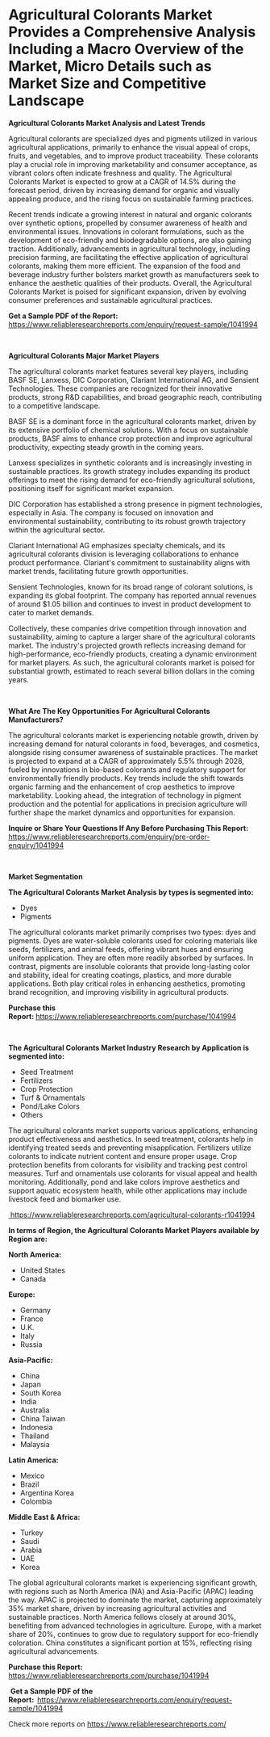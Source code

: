 <p><h1>Agricultural Colorants Market Provides a Comprehensive Analysis Including a Macro Overview of the Market, Micro Details such as Market Size and Competitive Landscape</h1></p><p><strong>Agricultural Colorants Market Analysis and Latest Trends</strong></p>
<p><p>Agricultural colorants are specialized dyes and pigments utilized in various agricultural applications, primarily to enhance the visual appeal of crops, fruits, and vegetables, and to improve product traceability. These colorants play a crucial role in improving marketability and consumer acceptance, as vibrant colors often indicate freshness and quality. The Agricultural Colorants Market is expected to grow at a CAGR of 14.5% during the forecast period, driven by increasing demand for organic and visually appealing produce, and the rising focus on sustainable farming practices.</p><p>Recent trends indicate a growing interest in natural and organic colorants over synthetic options, propelled by consumer awareness of health and environmental issues. Innovations in colorant formulations, such as the development of eco-friendly and biodegradable options, are also gaining traction. Additionally, advancements in agricultural technology, including precision farming, are facilitating the effective application of agricultural colorants, making them more efficient. The expansion of the food and beverage industry further bolsters market growth as manufacturers seek to enhance the aesthetic qualities of their products. Overall, the Agricultural Colorants Market is poised for significant expansion, driven by evolving consumer preferences and sustainable agricultural practices.</p></p>
<p><strong>Get a Sample PDF of the Report:&nbsp;</strong> <a href="https://www.reliableresearchreports.com/enquiry/request-sample/1041994?utm_campaign=2002&utm_medium=2&utm_source=Github&utm_content=ia&utm_term=30012025&utm_id=agricultural-colorants">https://www.reliableresearchreports.com/enquiry/request-sample/1041994</a></p>
<p>&nbsp;</p>
<p><strong>Agricultural Colorants Major Market Players</strong></p>
<p><p>The agricultural colorants market features several key players, including BASF SE, Lanxess, DIC Corporation, Clariant International AG, and Sensient Technologies. These companies are recognized for their innovative products, strong R&D capabilities, and broad geographic reach, contributing to a competitive landscape.</p><p>BASF SE is a dominant force in the agricultural colorants market, driven by its extensive portfolio of chemical solutions. With a focus on sustainable products, BASF aims to enhance crop protection and improve agricultural productivity, expecting steady growth in the coming years.</p><p>Lanxess specializes in synthetic colorants and is increasingly investing in sustainable practices. Its growth strategy includes expanding its product offerings to meet the rising demand for eco-friendly agricultural solutions, positioning itself for significant market expansion.</p><p>DIC Corporation has established a strong presence in pigment technologies, especially in Asia. The company is focused on innovation and environmental sustainability, contributing to its robust growth trajectory within the agricultural sector.</p><p>Clariant International AG emphasizes specialty chemicals, and its agricultural colorants division is leveraging collaborations to enhance product performance. Clariant's commitment to sustainability aligns with market trends, facilitating future growth opportunities.</p><p>Sensient Technologies, known for its broad range of colorant solutions, is expanding its global footprint. The company has reported annual revenues of around $1.05 billion and continues to invest in product development to cater to market demands.</p><p>Collectively, these companies drive competition through innovation and sustainability, aiming to capture a larger share of the agricultural colorants market. The industry's projected growth reflects increasing demand for high-performance, eco-friendly products, creating a dynamic environment for market players. As such, the agricultural colorants market is poised for substantial growth, estimated to reach several billion dollars in the coming years.</p></p>
<p>&nbsp;</p>
<p><strong>What Are The Key Opportunities For Agricultural Colorants Manufacturers?</strong></p>
<p><p>The agricultural colorants market is experiencing notable growth, driven by increasing demand for natural colorants in food, beverages, and cosmetics, alongside rising consumer awareness of sustainable practices. The market is projected to expand at a CAGR of approximately 5.5% through 2028, fueled by innovations in bio-based colorants and regulatory support for environmentally friendly products. Key trends include the shift towards organic farming and the enhancement of crop aesthetics to improve marketability. Looking ahead, the integration of technology in pigment production and the potential for applications in precision agriculture will further shape the market dynamics and opportunities for expansion.</p></p>
<p><strong>Inquire or Share Your Questions If Any Before Purchasing This Report:</strong> <a href="https://www.reliableresearchreports.com/enquiry/pre-order-enquiry/1041994?utm_campaign=2002&utm_medium=2&utm_source=Github&utm_content=ia&utm_term=30012025&utm_id=agricultural-colorants">https://www.reliableresearchreports.com/enquiry/pre-order-enquiry/1041994</a></p>
<p>&nbsp;</p>
<p><strong>Market Segmentation</strong></p>
<p><strong>The Agricultural Colorants Market Analysis by types is segmented into:</strong></p>
<p><ul><li>Dyes</li><li>Pigments</li></ul></p>
<p><p>The agricultural colorants market primarily comprises two types: dyes and pigments. Dyes are water-soluble colorants used for coloring materials like seeds, fertilizers, and animal feeds, offering vibrant hues and ensuring uniform application. They are often more readily absorbed by surfaces. In contrast, pigments are insoluble colorants that provide long-lasting color and stability, ideal for creating coatings, plastics, and more durable applications. Both play critical roles in enhancing aesthetics, promoting brand recognition, and improving visibility in agricultural products.</p></p>
<p><strong>Purchase this Report:&nbsp;</strong><a href="https://www.reliableresearchreports.com/purchase/1041994?utm_campaign=2002&utm_medium=2&utm_source=Github&utm_content=ia&utm_term=30012025&utm_id=agricultural-colorants">https://www.reliableresearchreports.com/purchase/1041994</a></p>
<p>&nbsp;</p>
<p><strong>The Agricultural Colorants Market Industry Research by Application is segmented into:</strong></p>
<p><ul><li>Seed Treatment</li><li>Fertilizers</li><li>Crop Protection</li><li>Turf & Ornamentals</li><li>Pond/Lake Colors</li><li>Others</li></ul></p>
<p><p>The agricultural colorants market supports various applications, enhancing product effectiveness and aesthetics. In seed treatment, colorants help in identifying treated seeds and preventing misapplication. Fertilizers utilize colorants to indicate nutrient content and ensure proper usage. Crop protection benefits from colorants for visibility and tracking pest control measures. Turf and ornamentals use colorants for visual appeal and health monitoring. Additionally, pond and lake colors improve aesthetics and support aquatic ecosystem health, while other applications may include livestock feed and biomarker use.</p></p>
<p><a href="https://www.reliableresearchreports.com/agricultural-colorants-r1041994?utm_campaign=2002&utm_medium=2&utm_source=Github&utm_content=ia&utm_term=30012025&utm_id=agricultural-colorants">&nbsp;https://www.reliableresearchreports.com/agricultural-colorants-r1041994</a></p>
<p><strong>In terms of Region, the Agricultural Colorants Market Players available by Region are:</strong></p>
<p>
    <p> <strong> North America: </strong>
        <ul>
            <li>United States</li>
            <li>Canada</li>
        </ul>
        </p> 
    <p> <strong> Europe: </strong>
        <ul>
            <li>Germany</li>
            <li>France</li>
            <li>U.K.</li>
            <li>Italy</li>
            <li>Russia</li>
        </ul>
        </p> 
    <p> <strong> Asia-Pacific: </strong>
        <ul>
            <li>China</li>
            <li>Japan</li>
            <li>South Korea</li>
            <li>India</li>
            <li>Australia</li>
            <li>China Taiwan</li>
            <li>Indonesia</li>
            <li>Thailand</li>
            <li>Malaysia</li>
        </ul>
        </p> 
    <p> <strong> Latin America: </strong>
        <ul>
            <li>Mexico</li>
            <li>Brazil</li>
            <li>Argentina Korea</li>
            <li>Colombia</li>
        </ul>
        </p> 
    <p> <strong> Middle East & Africa: </strong>
        <ul>
            <li>Turkey</li>
            <li>Saudi</li>
            <li>Arabia</li>
            <li>UAE</li>
            <li>Korea</li>
        </ul>
    </p>
    </p>
<p><p>The global agricultural colorants market is experiencing significant growth, with regions such as North America (NA) and Asia-Pacific (APAC) leading the way. APAC is projected to dominate the market, capturing approximately 35% market share, driven by increasing agricultural activities and sustainable practices. North America follows closely at around 30%, benefiting from advanced technologies in agriculture. Europe, with a market share of 20%, continues to grow due to regulatory support for eco-friendly coloration. China constitutes a significant portion at 15%, reflecting rising agricultural advancements.</p></p>
<p><strong>Purchase this Report: </strong><a href="https://www.reliableresearchreports.com/purchase/1041994?utm_campaign=2002&utm_medium=2&utm_source=Github&utm_content=ia&utm_term=30012025&utm_id=agricultural-colorants">https://www.reliableresearchreports.com/purchase/1041994</a></p>
<p>&nbsp;<strong>Get a Sample PDF of the Report:&nbsp;&nbsp;</strong><a href="https://www.reliableresearchreports.com/enquiry/request-sample/1041994?utm_campaign=2002&utm_medium=2&utm_source=Github&utm_content=ia&utm_term=30012025&utm_id=agricultural-colorants">https://www.reliableresearchreports.com/enquiry/request-sample/1041994</a></p>
<p><strong></strong></p>
<p>Check more reports on <a href="https://www.reliableresearchreports.com/?utm_campaign=2002&utm_medium=2&utm_source=Github&utm_content=ia&utm_term=30012025&utm_id=agricultural-colorants">https://www.reliableresearchreports.com/</a></p>